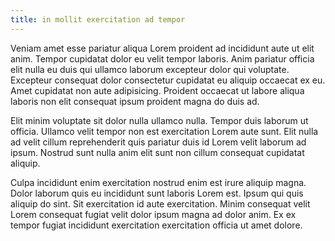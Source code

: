 ```yaml
---
title: in mollit exercitation ad tempor
---
```


Veniam amet esse pariatur aliqua Lorem proident ad incididunt aute ut elit anim. Tempor cupidatat dolor eu velit tempor laboris. Anim pariatur officia elit nulla eu duis qui ullamco laborum excepteur dolor qui voluptate. Excepteur consequat dolor consectetur cupidatat eu aliquip occaecat ex eu. Amet cupidatat non aute adipisicing. Proident occaecat ut labore aliqua laboris non elit consequat ipsum proident magna do duis ad.

Elit minim voluptate sit dolor nulla ullamco nulla. Tempor duis laborum ut officia. Ullamco velit tempor non est exercitation Lorem aute sunt. Elit nulla ad velit cillum reprehenderit quis pariatur duis id Lorem velit laborum ad ipsum. Nostrud sunt nulla anim elit sunt non cillum consequat cupidatat aliquip.

Culpa incididunt enim exercitation nostrud enim est irure aliquip magna. Dolor laborum quis eu incididunt sunt laboris Lorem est. Ipsum qui quis aliquip do sint. Sit exercitation id aute exercitation. Minim consequat velit Lorem consequat fugiat velit dolor ipsum magna ad dolor anim. Ex ex tempor fugiat incididunt exercitation exercitation officia ut amet dolore.